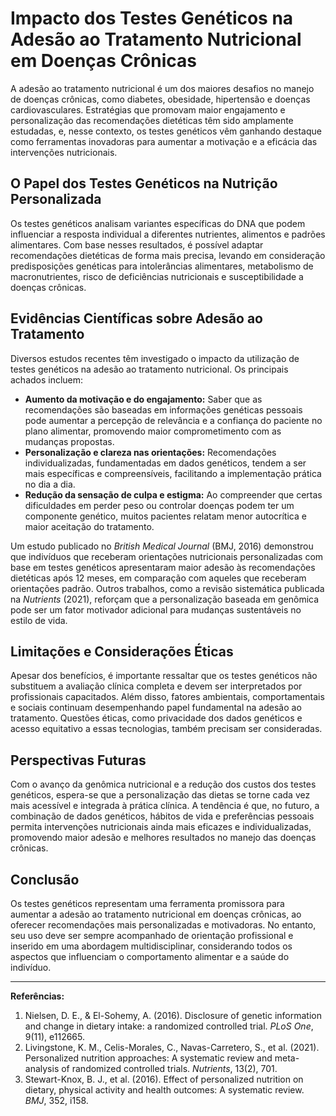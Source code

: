
# Impacto dos Testes Genéticos na Adesão ao Tratamento Nutricional em Doenças Crônicas

A adesão ao tratamento nutricional é um dos maiores desafios no manejo de doenças crônicas, como diabetes, obesidade, hipertensão e doenças cardiovasculares. Estratégias que promovam maior engajamento e personalização das recomendações dietéticas têm sido amplamente estudadas, e, nesse contexto, os testes genéticos vêm ganhando destaque como ferramentas inovadoras para aumentar a motivação e a eficácia das intervenções nutricionais.

## O Papel dos Testes Genéticos na Nutrição Personalizada

Os testes genéticos analisam variantes específicas do DNA que podem influenciar a resposta individual a diferentes nutrientes, alimentos e padrões alimentares. Com base nesses resultados, é possível adaptar recomendações dietéticas de forma mais precisa, levando em consideração predisposições genéticas para intolerâncias alimentares, metabolismo de macronutrientes, risco de deficiências nutricionais e susceptibilidade a doenças crônicas.

## Evidências Científicas sobre Adesão ao Tratamento

Diversos estudos recentes têm investigado o impacto da utilização de testes genéticos na adesão ao tratamento nutricional. Os principais achados incluem:

- **Aumento da motivação e do engajamento:** Saber que as recomendações são baseadas em informações genéticas pessoais pode aumentar a percepção de relevância e a confiança do paciente no plano alimentar, promovendo maior comprometimento com as mudanças propostas.
- **Personalização e clareza nas orientações:** Recomendações individualizadas, fundamentadas em dados genéticos, tendem a ser mais específicas e compreensíveis, facilitando a implementação prática no dia a dia.
- **Redução da sensação de culpa e estigma:** Ao compreender que certas dificuldades em perder peso ou controlar doenças podem ter um componente genético, muitos pacientes relatam menor autocrítica e maior aceitação do tratamento.

Um estudo publicado no *British Medical Journal* (BMJ, 2016) demonstrou que indivíduos que receberam orientações nutricionais personalizadas com base em testes genéticos apresentaram maior adesão às recomendações dietéticas após 12 meses, em comparação com aqueles que receberam orientações padrão. Outros trabalhos, como a revisão sistemática publicada na *Nutrients* (2021), reforçam que a personalização baseada em genômica pode ser um fator motivador adicional para mudanças sustentáveis no estilo de vida.

## Limitações e Considerações Éticas

Apesar dos benefícios, é importante ressaltar que os testes genéticos não substituem a avaliação clínica completa e devem ser interpretados por profissionais capacitados. Além disso, fatores ambientais, comportamentais e sociais continuam desempenhando papel fundamental na adesão ao tratamento. Questões éticas, como privacidade dos dados genéticos e acesso equitativo a essas tecnologias, também precisam ser consideradas.

## Perspectivas Futuras

Com o avanço da genômica nutricional e a redução dos custos dos testes genéticos, espera-se que a personalização das dietas se torne cada vez mais acessível e integrada à prática clínica. A tendência é que, no futuro, a combinação de dados genéticos, hábitos de vida e preferências pessoais permita intervenções nutricionais ainda mais eficazes e individualizadas, promovendo maior adesão e melhores resultados no manejo das doenças crônicas.

## Conclusão

Os testes genéticos representam uma ferramenta promissora para aumentar a adesão ao tratamento nutricional em doenças crônicas, ao oferecer recomendações mais personalizadas e motivadoras. No entanto, seu uso deve ser sempre acompanhado de orientação profissional e inserido em uma abordagem multidisciplinar, considerando todos os aspectos que influenciam o comportamento alimentar e a saúde do indivíduo.

---

**Referências:**

1. Nielsen, D. E., & El-Sohemy, A. (2016). Disclosure of genetic information and change in dietary intake: a randomized controlled trial. *PLoS One*, 9(11), e112665.
2. Livingstone, K. M., Celis-Morales, C., Navas-Carretero, S., et al. (2021). Personalized nutrition approaches: A systematic review and meta-analysis of randomized controlled trials. *Nutrients*, 13(2), 701.
3. Stewart-Knox, B. J., et al. (2016). Effect of personalized nutrition on dietary, physical activity and health outcomes: A systematic review. *BMJ*, 352, i158.
```
